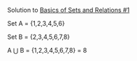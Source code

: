 Solution to [Basics of Sets and Relations #1](https://www.hackerrank.com/challenges/basics-of-sets-and-relational-algebra-1)

Set A = {1,2,3,4,5,6}

Set B = {2,3,4,5,6,7,8}

A ⋃ B = {1,2,3,4,5,6,7,8} = 8